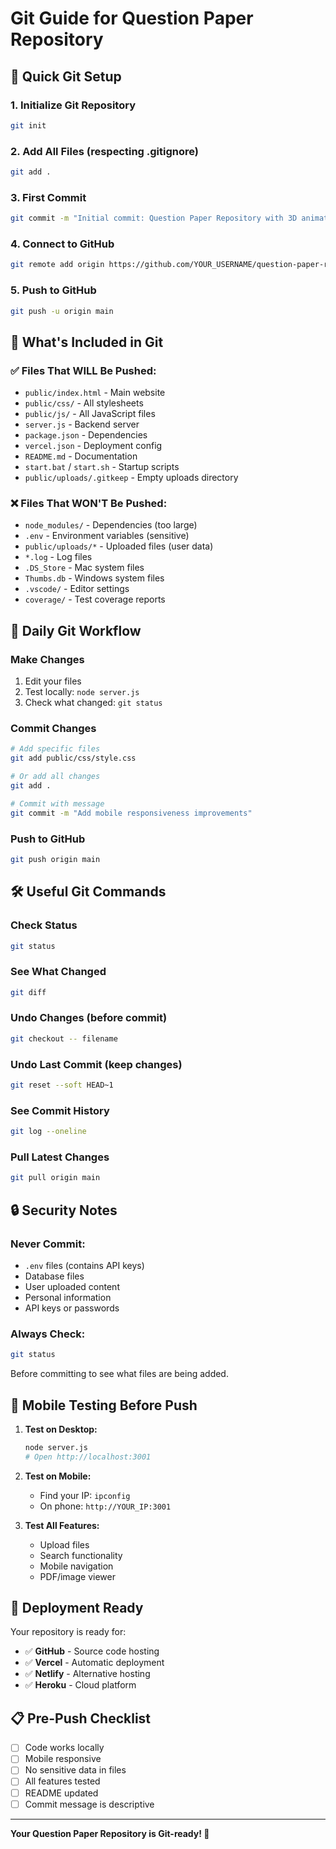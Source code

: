 # Git Guide for Question Paper Repository

## 🚀 Quick Git Setup

### 1. Initialize Git Repository
```bash
git init
```

### 2. Add All Files (respecting .gitignore)
```bash
git add .
```

### 3. First Commit
```bash
git commit -m "Initial commit: Question Paper Repository with 3D animations and mobile responsiveness"
```

### 4. Connect to GitHub
```bash
git remote add origin https://github.com/YOUR_USERNAME/question-paper-repository.git
```

### 5. Push to GitHub
```bash
git push -u origin main
```

## 📁 What's Included in Git

### ✅ **Files That WILL Be Pushed:**
- `public/index.html` - Main website
- `public/css/` - All stylesheets
- `public/js/` - All JavaScript files
- `server.js` - Backend server
- `package.json` - Dependencies
- `vercel.json` - Deployment config
- `README.md` - Documentation
- `start.bat` / `start.sh` - Startup scripts
- `public/uploads/.gitkeep` - Empty uploads directory

### ❌ **Files That WON'T Be Pushed:**
- `node_modules/` - Dependencies (too large)
- `.env` - Environment variables (sensitive)
- `public/uploads/*` - Uploaded files (user data)
- `*.log` - Log files
- `.DS_Store` - Mac system files
- `Thumbs.db` - Windows system files
- `.vscode/` - Editor settings
- `coverage/` - Test coverage reports

## 🔄 Daily Git Workflow

### Make Changes
1. Edit your files
2. Test locally: `node server.js`
3. Check what changed: `git status`

### Commit Changes
```bash
# Add specific files
git add public/css/style.css

# Or add all changes
git add .

# Commit with message
git commit -m "Add mobile responsiveness improvements"
```

### Push to GitHub
```bash
git push origin main
```

## 🛠️ Useful Git Commands

### Check Status
```bash
git status
```

### See What Changed
```bash
git diff
```

### Undo Changes (before commit)
```bash
git checkout -- filename
```

### Undo Last Commit (keep changes)
```bash
git reset --soft HEAD~1
```

### See Commit History
```bash
git log --oneline
```

### Pull Latest Changes
```bash
git pull origin main
```

## 🔒 Security Notes

### Never Commit:
- `.env` files (contains API keys)
- Database files
- User uploaded content
- Personal information
- API keys or passwords

### Always Check:
```bash
git status
```
Before committing to see what files are being added.

## 📱 Mobile Testing Before Push

1. **Test on Desktop:**
   ```bash
   node server.js
   # Open http://localhost:3001
   ```

2. **Test on Mobile:**
   - Find your IP: `ipconfig`
   - On phone: `http://YOUR_IP:3001`

3. **Test All Features:**
   - Upload files
   - Search functionality
   - Mobile navigation
   - PDF/image viewer

## 🚀 Deployment Ready

Your repository is ready for:
- ✅ **GitHub** - Source code hosting
- ✅ **Vercel** - Automatic deployment
- ✅ **Netlify** - Alternative hosting
- ✅ **Heroku** - Cloud platform

## 📋 Pre-Push Checklist

- [ ] Code works locally
- [ ] Mobile responsive
- [ ] No sensitive data in files
- [ ] All features tested
- [ ] README updated
- [ ] Commit message is descriptive

---

**Your Question Paper Repository is Git-ready! 🎉**
